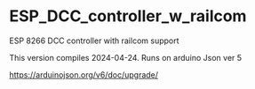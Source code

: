 # ESP_DCC_controller_w_railcom
ESP 8266 DCC controller with railcom support

This version compiles 2024-04-24.   Runs on arduino Json ver 5


https://arduinojson.org/v6/doc/upgrade/
